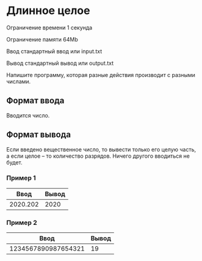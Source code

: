# Длинное целое

Ограничение времени	1 секунда

Ограничение памяти	64Mb

Ввод	стандартный ввод или input.txt

Вывод	стандартный вывод или output.txt

Напишите программу, которая разные действия производит с разными числами.

## Формат ввода
Вводится число.

## Формат вывода
Если введено вещественное число, то вывести только его целую часть, а если целое – 
то количество разрядов. Ничего другого вводиться не будет.

### Пример 1

| Ввод     | Вывод |
|----------|-------|
| 2020.202 | 2020  |

### Пример 2

| Ввод                | Вывод |
|---------------------|-------|
| 1234567890987654321 | 19    |